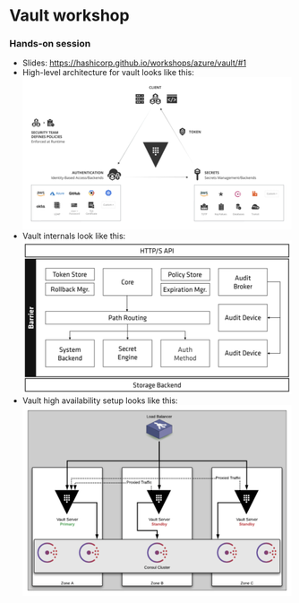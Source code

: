 # Vault workshop

### Hands-on session
* Slides: https://hashicorp.github.io/workshops/azure/vault/#1
* High-level architecture for vault looks like this:
![vault-high-level-architecture](vault-high-level-architecture.png)
* Vault internals look like this:
![vault-internals](vault-internals.png)
* Vault high availability setup looks like this:
![vault-high-availability](vault-high-availability.png)
